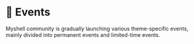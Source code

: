 # 🎉 Events

Myshell community is gradually launching various theme-specific events, mainly divided into permanent events and limited-time events.
